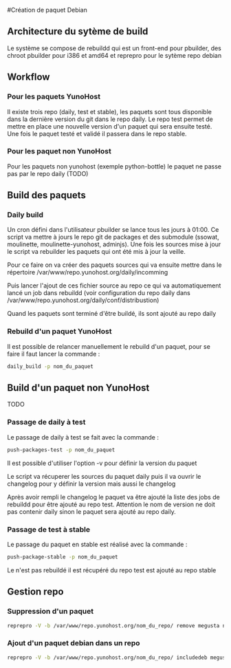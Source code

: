 #Création de paquet Debian

## Architecture du sytème de build

Le système se compose de rebuildd qui est un front-end pour pbuilder, des chroot pbuilder pour i386 et amd64 et reprepro pour le sytème repo debian

## Workflow

### Pour les paquets YunoHost

Il existe trois repo (daily, test et stable), les paquets sont tous disponible dans la dernière version du git dans le repo daily. Le repo test permet de mettre en place une nouvelle version d'un paquet qui sera ensuite testé. Une fois le paquet testé et validé il passera dans le repo stable.

### Pour les paquet non YunoHost

Pour les paquets non yunohost (exemple python-bottle) le paquet ne passe pas par le repo daily (TODO)


## Build des paquets

### Daily build

Un cron défini dans l'utilisateur pbuilder se lance tous les jours à 01:00. Ce script va mettre à jours le repo git de packages et des submodule (ssowat, moulinette, moulinette-yunohost, adminjs). 
Une fois les sources mise à jour le script va rebuilder les paquets qui ont été mis à jour la veille.

Pour ce faire on va créer des paquets sources qui va ensuite mettre dans le répertoire /var/www/repo.yunohost.org/daily/incomming

Puis lancer l'ajout de ces fichier source au repo ce qui va automatiquement lancé un job dans rebuildd (voir configuration du repo daily dans /var/www/repo.yunohost.org/daily/conf/distribustion)

Quand les paquets sont terminé d'être buildé, ils sont ajouté au repo daily

### Rebuild d'un paquet YunoHost

Il est possible de relancer manuellement le rebuild d'un paquet, pour se faire il faut lancer la commande :
```bash
daily_build -p nom_du_paquet
```

## Build d'un paquet non YunoHost

TODO

### Passage de daily à test

Le passage de daily à test se fait avec la commande : 
```bash
push-packages-test -p nom_du_paquet
```

Il est possible d'utiliser l'option -v pour définir la version du paquet

Le script va récuperer les sources du paquet daily puis il va ouvrir le changelog pour y définir la version mais aussi le changelog

Après avoir rempli le changelog le paquet va être ajouté la liste des jobs de rebuildd pour être ajouté au repo test. 
Attention le nom de version ne doit pas contenir daily sinon le paquet sera ajouté au repo daily.


### Passage de test à stable

Le passage du paquet en stable est réalisé avec la commande : 
```bash
push-package-stable -p nom_du_paquet
```

Le n'est pas rebuildé il est récupéré du repo test est ajouté au repo stable

## Gestion repo

### Suppression d'un paquet

```bash
reprepro -V -b /var/www/repo.yunohost.org/nom_du_repo/ remove megusta nom_du_paquet
```

### Ajout d'un paquet debian dans un repo
```bash
reprepro -V -b /var/www/repo.yunohost.org/nom_du_repo/ includedeb megusta nom_du_paquet.deb
```

